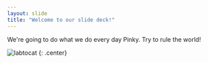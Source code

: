 ```yaml
---
layout: slide
title: "Welcome to our slide deck!"
---
```

We're going to do what we do every day Pinky.  Try to rule the world!

![labtocat](https://octodex.github.com/images/labtocat.png)
{: .center}
